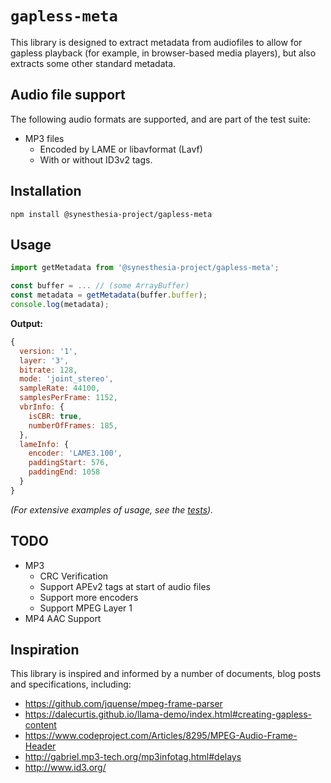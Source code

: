 # `gapless-meta`

This library is designed to extract metadata from audiofiles to allow for
gapless playback (for example, in browser-based media players),
but also extracts some other standard metadata.

## Audio file support

The following audio formats are supported, and are part of the test suite:

* MP3 files
  * Encoded by LAME or libavformat (Lavf)
  * With or without ID3v2 tags.

## Installation

```
npm install @synesthesia-project/gapless-meta
```

## Usage

```ts
import getMetadata from '@synesthesia-project/gapless-meta';

const buffer = ... // (some ArrayBuffer)
const metadata = getMetadata(buffer.buffer);
console.log(metadata);
```

**Output:**

```js
{
  version: '1',
  layer: '3',
  bitrate: 128,
  mode: 'joint_stereo',
  sampleRate: 44100,
  samplesPerFrame: 1152,
  vbrInfo: {
    isCBR: true,
    numberOfFrames: 185,
  },
  lameInfo: {
    encoder: 'LAME3.100',
    paddingStart: 576,
    paddingEnd: 1058
  }
}
```

*(For extensive examples of usage, see the [tests](src/tests)).*

## TODO

* MP3
  * CRC Verification
  * Support APEv2 tags at start of audio files
  * Support more encoders
  * Support MPEG Layer 1
* MP4 AAC Support

## Inspiration

This library is inspired and informed by a number of documents, blog posts and
specifications, including:

* https://github.com/jquense/mpeg-frame-parser
* https://dalecurtis.github.io/llama-demo/index.html#creating-gapless-content
* https://www.codeproject.com/Articles/8295/MPEG-Audio-Frame-Header
* http://gabriel.mp3-tech.org/mp3infotag.html#delays
* http://www.id3.org/
